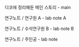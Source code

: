 디코에 정리해둔 메인 스토리 - main


연구노트 / 연구원 A - lab note A


연구노트 / 수석연구원 B - lab note B


연구노트 / 주인공 - lab note
